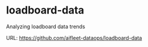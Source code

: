 # loadboard-data
Analyzing loadboard data trends 


URL:
https://github.com/aifleet-dataops/loadboard-data
